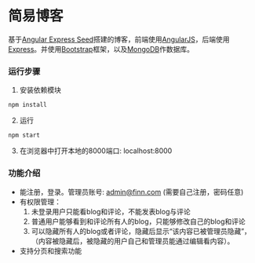 # 简易博客
基于[Angular Express Seed](https://github.com/btford/angular-express-seed)搭建的博客，前端使用[AngularJS](http://angularjs.org/)，后端使用 [Express](http://expressjs.com/)。并使用[Bootstrap](http://www.bootcss.com/)框架，以及[MongoDB](https://www.mongodb.com/)作数据库。
### 运行步骤
1. 安装依赖模块
```
npm install
```
2. 运行
```
npm start
```
3. 在浏览器中打开本地的8000端口: localhost:8000

### 功能介绍
- 能注册，登录。管理员账号: admin@finn.com (需要自己注册，密码任意)
- 有权限管理：
	1. 未登录用户只能看blog和评论，不能发表blog与评论
	2. 普通用户能够看到和评论所有人的blog，只能够修改自己的blog和评论
	3. 可以隐藏所有人的blog或者评论，隐藏后显示“该内容已被管理员隐藏”，（内容被隐藏后，被隐藏的用户自己和管理员能通过编辑看内容）。
- 支持分页和搜索功能
